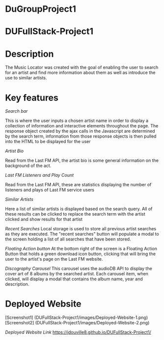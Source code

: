 # DuGroupProject1

# DUFullStack-Project1

# Description

The Music Locator was created with the goal of enabling the user to search for an artist and find more information about them as well as introduce the use to similar artists.

# Key features

_Search bar_

This is where the user inputs a chosen artist name in order to display a collection of information and interactive elements throughout the page. The response object created by the ajax calls in the Javascript are determined by the search term, information from those response objects is then pulled into the HTML to be displayed for the user

_Artist Bio_

Read from the Last FM API, the artist bio is some general information on the background of the act.

_Last FM Listeners and Play Count_

Read from the Last FM API, these are statistics displaying the number of listeners and plays of Last FM service users

_Similar Artists_

Here a list of similar artists is displayed based on the search query. All of these results can be clicked to replace the search term with the artist clicked and show results for that artist

_Recent Searches_
Local storage is used to store all previous artist searches as they are executed. The "recent searches" button will populate a modal to the screen holding a list of all searches that have been stored.

_Floating Action button_
At the bottom right of the screen is a Floating Action Button that holds a green download icon button, clicking that will bring the user to the artist's page on the Last FM website.

_Discography Carousel_
This carousel uses the audioDB API to display the cover art of 8 albums by the searched artist. Each carousel item, when clicked, will display a modal that contains the album name, year and description.

# Deployed Website

[Screenshot1] (DUFullStack-Project1/images/Deployed-Website-1.png)
[Screenshot2] (DUFullStack-Project1/images/Deployed-Website-2.png)

_Deployed Website Link_
https://jdouville8.github.io/DUFullStack-Project1/
